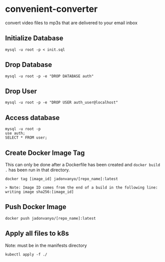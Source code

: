 # convenient-converter
convert video files to mp3s that are delivered to your email inbox

## Initialize Database

    mysql -u root -p < init.sql

## Drop Database

    mysql -u root -p -e "DROP DATABASE auth"

## Drop User

    mysql -u root -p -e "DROP USER auth_user@localhost"

## Access database

    mysql -u root -p
    use auth;
    SELECT * FROM user;

## Create Docker Image Tag
This can only be done after a Dockerfile has been created and `docker build .` has been run in that directory.

    docker tag [image_id] jadonvanyo/[repo_name]:latest

    > Note: Image ID comes from the end of a build in the following line: writing image sha256:[image_id]

## Push Docker Image

    docker push jadonvanyo/[repo_name]:latest

## Apply all files to k8s
Note: must be in the manifests directory

    kubectl apply -f ./